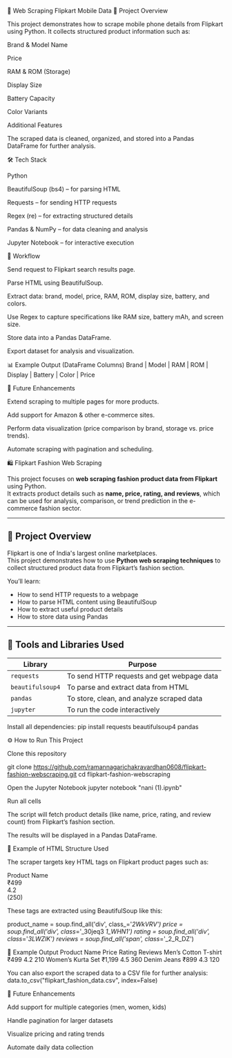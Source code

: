 📱 Web Scraping Flipkart Mobile Data
📌 Project Overview

This project demonstrates how to scrape mobile phone details from Flipkart using Python. It collects structured product information such as:

Brand & Model Name

Price

RAM & ROM (Storage)

Display Size

Battery Capacity

Color Variants

Additional Features

The scraped data is cleaned, organized, and stored into a Pandas DataFrame for further analysis.

🛠️ Tech Stack

Python

BeautifulSoup (bs4) – for parsing HTML

Requests – for sending HTTP requests

Regex (re) – for extracting structured details

Pandas & NumPy – for data cleaning and analysis

Jupyter Notebook – for interactive execution

📂 Workflow

Send request to Flipkart search results page.

Parse HTML using BeautifulSoup.

Extract data: brand, model, price, RAM, ROM, display size, battery, and colors.

Use Regex to capture specifications like RAM size, battery mAh, and screen size.

Store data into a Pandas DataFrame.

Export dataset for analysis and visualization.

📊 Example Output (DataFrame Columns)
Brand | Model | RAM | ROM | Display | Battery | Color | Price

🚀 Future Enhancements

Extend scraping to multiple pages for more products.

Add support for Amazon & other e-commerce sites.

Perform data visualization (price comparison by brand, storage vs. price trends).

Automate scraping with pagination and scheduling.


 🛍️ Flipkart Fashion Web Scraping

This project focuses on **web scraping fashion product data from Flipkart** using Python.  
It extracts product details such as **name, price, rating, and reviews**, which can be used for analysis, comparison, or trend prediction in the e-commerce fashion sector.

---

## 📘 Project Overview
Flipkart is one of India's largest online marketplaces.  
This project demonstrates how to use **Python web scraping techniques** to collect structured product data from Flipkart’s fashion section.

You’ll learn:
- How to send HTTP requests to a webpage  
- How to parse HTML content using BeautifulSoup  
- How to extract useful product details  
- How to store data using Pandas  

---

## 🧰 Tools and Libraries Used
| Library | Purpose |
|----------|----------|
| `requests` | To send HTTP requests and get webpage data |
| `beautifulsoup4` | To parse and extract data from HTML |
| `pandas` | To store, clean, and analyze scraped data |
| `jupyter` | To run the code interactively |

Install all dependencies:
pip install requests beautifulsoup4 pandas


⚙️ How to Run This Project

Clone this repository

git clone https://github.com/ramannagarichakravardhan0608/flipkart-fashion-webscraping.git
cd flipkart-fashion-webscraping

Open the Jupyter Notebook
jupyter notebook "nani (1).ipynb"


Run all cells

The script will fetch product details (like name, price, rating, and review count) from Flipkart’s fashion section.

The results will be displayed in a Pandas DataFrame.


🧩 Example of HTML Structure Used

The scraper targets key HTML tags on Flipkart product pages such as:

<div class="_2WkVRV">Product Name</div>
<div class="_30jeq3 _1_WHN1">₹499</div>
<div class="_3LWZlK">4.2</div>
<span class="_2_R_DZ">(250)</span>


These tags are extracted using BeautifulSoup like this:

product_name = soup.find_all('div', class_='_2WkVRV')
price = soup.find_all('div', class_='_30jeq3 _1_WHN1')
rating = soup.find_all('div', class_='_3LWZlK')
reviews = soup.find_all('span', class_='_2_R_DZ')

🧾 Example Output
Product Name	Price	Rating	Reviews
Men’s Cotton T-shirt	₹499	4.2	210
Women’s Kurta Set	₹1,199	4.5	360
Denim Jeans	₹899	4.3	120


You can also export the scraped data to a CSV file for further analysis:
data.to_csv("flipkart_fashion_data.csv", index=False)

🌟 Future Enhancements

Add support for multiple categories (men, women, kids)

Handle pagination for larger datasets

Visualize pricing and rating trends

Automate daily data collection
